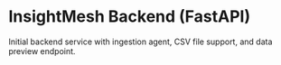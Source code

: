 # InsightMesh Backend (FastAPI)

Initial backend service with ingestion agent, CSV file support, and data preview endpoint.